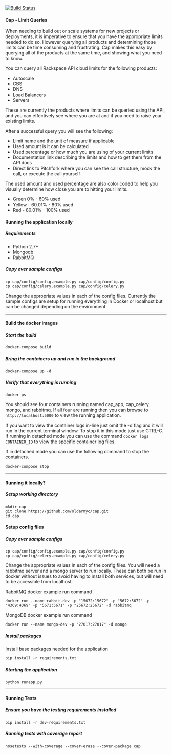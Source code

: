 [![Build Status](https://travis-ci.org/oldarmyc/cap.svg?branch=master)](https://travis-ci.org/oldarmyc/cap.svg?branch=master)

#### Cap - Limit Queries

When needing to build out or scale systems for new projects or deployments, it is imperative to ensure that you have the appropriate limits needed to do so. However querying all products and determining those limits can be time consuming and frustrating. Cap makes this easy by querying all of the products at the same time, and showing what you need to know.

You can query all Rackspace API cloud limits for the following products:

- Autoscale
- CBS
- DNS
- Load Balancers
- Servers

These are currently the products where limits can be queried using the API, and you can effectively see where you are at and if you need to raise your existing limits.

After a successful query you will see the following:
- Limit name and the unit of measure if applicable
- Used amount is it can be calculated
- Used percentage or how much you are using of your current limits
- Documentation link describing the limits and how to get them from the API docs
- Direct link to Pitchfork where you can see the call structure, mock the call, or execute the call yourself

The used amount and used percentage are also color coded to help you visually determine how close you are to hitting your limits.
- Green 0% - 60% used
- Yellow - 60.01% - 80% used
- Red - 80.01% - 100% used

#### Running the application locally

##### Requirements
- Python 2.7+
- Mongodb
- RabbitMQ

##### Copy over sample configs
````
cp cap/config/config.example.py cap/config/config.py
cp cap/config/celery.example.py cap/config/celery.py
````

Change the appropriate values in each of the config files. Currently the sample configs are setup for running everything in Docker or localhost but can be changed depending on the environment.

___

#### Build the docker images

##### Start the build
```
docker-compose build
```

##### Bring the containers up and run in the background
```
docker-compose up -d
```

##### Verify that everything is running
```
docker ps
```

You should see four containers running named cap_app, cap_celery, mongo, and rabbitmq. If all four are running then you can browse to `http://localhost:5000` to view the running application.

If you want to view the container logs in-line just omit the -d flag and it will run in the current terminal window. To stop it in this mode just use CTRL-C. If running in detached mode you can use the command `docker logs CONTAINER_ID` to view the specific container log files.

If in detached mode you can use the following command to stop the containers.
```
docker-compose stop
```
___

#### Running it locally?

##### Setup working directory
```
mkdir cap
git clone https://github.com/oldarmyc/cap.git
cd cap
```

#### Setup config files

##### Copy over sample configs
````
cp cap/config/config.example.py cap/config/config.py
cp cap/config/celery.example.py cap/config/celery.py
````

Change the appropriate values in each of the config files. You will need a rabbitmq server and a mongo server to run locally. These can both be run in docker without issues to avoid having to install both services, but will need to be accessible from localhost.

RabbitMQ docker example run command
```
docker run --name rabbit-dev -p "15672:15672" -p "5672:5672" -p "4369:4369" -p "5671:5671" -p "25672:25672" -d rabbitmq
```

MongoDB docker example run command
```
docker run --name mongo-dev -p "27017:27017" -d mongo
```

##### Install packages
Install base packages needed for the application
```
pip install -r requirements.txt
```

##### Starting the application
```
python runapp.py
```

___

#### Running Tests

##### Ensure you have the testing requirements installed
```
pip install -r dev-requirements.txt
```

##### Running tests with coverage report
```
nosetests --with-coverage --cover-erase --cover-package cap
```
